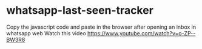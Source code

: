 # whatsapp-last-seen-tracker

Copy the javascript code and paste in the browser after opening an inbox in whatsapp web
Watch this video 
https://www.youtube.com/watch?v=o-ZP--BW3R8
